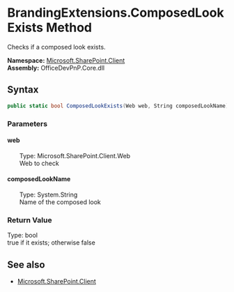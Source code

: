 # BrandingExtensions.ComposedLookExists Method  
Checks if a composed look exists.  

**Namespace:** [Microsoft.SharePoint.Client](Microsoft.SharePoint.Client.md)  
**Assembly:** OfficeDevPnP.Core.dll  
## Syntax
```C#
public static bool ComposedLookExists(Web web, String composedLookName)
```
### Parameters
#### web  
&emsp;&emsp;Type: Microsoft.SharePoint.Client.Web  
&emsp;&emsp;Web to check  

#### composedLookName  
&emsp;&emsp;Type: System.String  
&emsp;&emsp;Name of the composed look  

### Return Value
Type: bool  
true if it exists; otherwise false

## See also
- [Microsoft.SharePoint.Client](Microsoft.SharePoint.Client.md)
